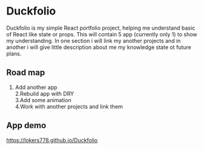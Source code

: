 # Duckfolio

Duckfolio is my simple React portfolio project, helping me understand basic of React like state or props. This will contain 5 app (currently only 1) to show my understanding. In one section i will link my another projects and in another i will give little description about me my knowledge state ot future plans.  
  
## Road map
 1. Add another app   
 2.Rebuild app with DRY  
 3.Add some animation  
 4.Work with another projects and link them  
   
## App demo

https://lokers778.github.io/Duckfolio

